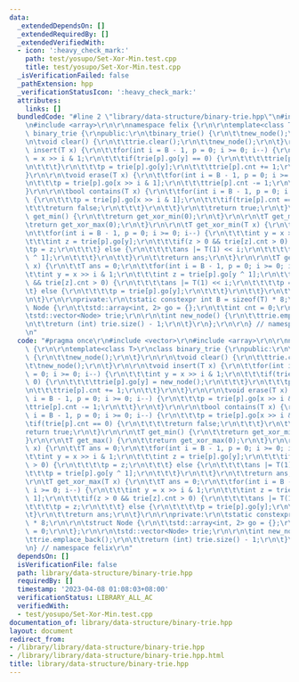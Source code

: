 ```yaml
---
data:
  _extendedDependsOn: []
  _extendedRequiredBy: []
  _extendedVerifiedWith:
  - icon: ':heavy_check_mark:'
    path: test/yosupo/Set-Xor-Min.test.cpp
    title: test/yosupo/Set-Xor-Min.test.cpp
  _isVerificationFailed: false
  _pathExtension: hpp
  _verificationStatusIcon: ':heavy_check_mark:'
  attributes:
    links: []
  bundledCode: "#line 2 \"library/data-structure/binary-trie.hpp\"\n#include <vector>\r\
    \n#include <array>\r\n\r\nnamespace felix {\r\n\r\ntemplate<class T>\r\nclass\
    \ binary_trie {\r\npublic:\r\n\tbinary_trie() {\r\n\t\tnew_node();\r\n\t}\r\n\r\
    \n\tvoid clear() {\r\n\t\ttrie.clear();\r\n\t\tnew_node();\r\n\t}\r\n\r\n\tvoid\
    \ insert(T x) {\r\n\t\tfor(int i = B - 1, p = 0; i >= 0; i--) {\r\n\t\t\tint y\
    \ = x >> i & 1;\r\n\t\t\tif(trie[p].go[y] == 0) {\r\n\t\t\t\ttrie[p].go[y] = new_node();\r\
    \n\t\t\t}\r\n\t\t\tp = trie[p].go[y];\r\n\t\t\ttrie[p].cnt += 1;\r\n\t\t}\r\n\t\
    }\r\n\r\n\tvoid erase(T x) {\r\n\t\tfor(int i = B - 1, p = 0; i >= 0; i--) {\r\
    \n\t\t\tp = trie[p].go[x >> i & 1];\r\n\t\t\ttrie[p].cnt -= 1;\r\n\t\t}\r\n\t\
    }\r\n\r\n\tbool contains(T x) {\r\n\t\tfor(int i = B - 1, p = 0; i >= 0; i--)\
    \ {\r\n\t\t\tp = trie[p].go[x >> i & 1];\r\n\t\t\tif(trie[p].cnt == 0) {\r\n\t\
    \t\t\treturn false;\r\n\t\t\t}\r\n\t\t}\r\n\t\treturn true;\r\n\t}\r\n\r\n\tT\
    \ get_min() {\r\n\t\treturn get_xor_min(0);\r\n\t}\r\n\r\n\tT get_max() {\r\n\t\
    \treturn get_xor_max(0);\r\n\t}\r\n\r\n\tT get_xor_min(T x) {\r\n\t\tT ans = 0;\r\
    \n\t\tfor(int i = B - 1, p = 0; i >= 0; i--) {\r\n\t\t\tint y = x >> i & 1;\r\n\
    \t\t\tint z = trie[p].go[y];\r\n\t\t\tif(z > 0 && trie[z].cnt > 0) {\r\n\t\t\t\
    \tp = z;\r\n\t\t\t} else {\r\n\t\t\t\tans |= T(1) << i;\r\n\t\t\t\tp = trie[p].go[y\
    \ ^ 1];\r\n\t\t\t}\r\n\t\t}\r\n\t\treturn ans;\r\n\t}\r\n\r\n\tT get_xor_max(T\
    \ x) {\r\n\t\tT ans = 0;\r\n\t\tfor(int i = B - 1, p = 0; i >= 0; i--) {\r\n\t\
    \t\tint y = x >> i & 1;\r\n\t\t\tint z = trie[p].go[y ^ 1];\r\n\t\t\tif(z > 0\
    \ && trie[z].cnt > 0) {\r\n\t\t\t\tans |= T(1) << i;\r\n\t\t\t\tp = z;\r\n\t\t\
    \t} else {\r\n\t\t\t\tp = trie[p].go[y];\r\n\t\t\t}\r\n\t\t}\r\n\t\treturn ans;\r\
    \n\t}\r\n\r\nprivate:\r\n\tstatic constexpr int B = sizeof(T) * 8;\r\n\r\n\tstruct\
    \ Node {\r\n\t\tstd::array<int, 2> go = {};\r\n\t\tint cnt = 0;\r\n\t};\r\n\r\n\
    \tstd::vector<Node> trie;\r\n\r\n\tint new_node() {\r\n\t\ttrie.emplace_back();\r\
    \n\t\treturn (int) trie.size() - 1;\r\n\t}\r\n};\r\n\r\n} // namespace felix\r\
    \n"
  code: "#pragma once\r\n#include <vector>\r\n#include <array>\r\n\r\nnamespace felix\
    \ {\r\n\r\ntemplate<class T>\r\nclass binary_trie {\r\npublic:\r\n\tbinary_trie()\
    \ {\r\n\t\tnew_node();\r\n\t}\r\n\r\n\tvoid clear() {\r\n\t\ttrie.clear();\r\n\
    \t\tnew_node();\r\n\t}\r\n\r\n\tvoid insert(T x) {\r\n\t\tfor(int i = B - 1, p\
    \ = 0; i >= 0; i--) {\r\n\t\t\tint y = x >> i & 1;\r\n\t\t\tif(trie[p].go[y] ==\
    \ 0) {\r\n\t\t\t\ttrie[p].go[y] = new_node();\r\n\t\t\t}\r\n\t\t\tp = trie[p].go[y];\r\
    \n\t\t\ttrie[p].cnt += 1;\r\n\t\t}\r\n\t}\r\n\r\n\tvoid erase(T x) {\r\n\t\tfor(int\
    \ i = B - 1, p = 0; i >= 0; i--) {\r\n\t\t\tp = trie[p].go[x >> i & 1];\r\n\t\t\
    \ttrie[p].cnt -= 1;\r\n\t\t}\r\n\t}\r\n\r\n\tbool contains(T x) {\r\n\t\tfor(int\
    \ i = B - 1, p = 0; i >= 0; i--) {\r\n\t\t\tp = trie[p].go[x >> i & 1];\r\n\t\t\
    \tif(trie[p].cnt == 0) {\r\n\t\t\t\treturn false;\r\n\t\t\t}\r\n\t\t}\r\n\t\t\
    return true;\r\n\t}\r\n\r\n\tT get_min() {\r\n\t\treturn get_xor_min(0);\r\n\t\
    }\r\n\r\n\tT get_max() {\r\n\t\treturn get_xor_max(0);\r\n\t}\r\n\r\n\tT get_xor_min(T\
    \ x) {\r\n\t\tT ans = 0;\r\n\t\tfor(int i = B - 1, p = 0; i >= 0; i--) {\r\n\t\
    \t\tint y = x >> i & 1;\r\n\t\t\tint z = trie[p].go[y];\r\n\t\t\tif(z > 0 && trie[z].cnt\
    \ > 0) {\r\n\t\t\t\tp = z;\r\n\t\t\t} else {\r\n\t\t\t\tans |= T(1) << i;\r\n\t\
    \t\t\tp = trie[p].go[y ^ 1];\r\n\t\t\t}\r\n\t\t}\r\n\t\treturn ans;\r\n\t}\r\n\
    \r\n\tT get_xor_max(T x) {\r\n\t\tT ans = 0;\r\n\t\tfor(int i = B - 1, p = 0;\
    \ i >= 0; i--) {\r\n\t\t\tint y = x >> i & 1;\r\n\t\t\tint z = trie[p].go[y ^\
    \ 1];\r\n\t\t\tif(z > 0 && trie[z].cnt > 0) {\r\n\t\t\t\tans |= T(1) << i;\r\n\
    \t\t\t\tp = z;\r\n\t\t\t} else {\r\n\t\t\t\tp = trie[p].go[y];\r\n\t\t\t}\r\n\t\
    \t}\r\n\t\treturn ans;\r\n\t}\r\n\r\nprivate:\r\n\tstatic constexpr int B = sizeof(T)\
    \ * 8;\r\n\r\n\tstruct Node {\r\n\t\tstd::array<int, 2> go = {};\r\n\t\tint cnt\
    \ = 0;\r\n\t};\r\n\r\n\tstd::vector<Node> trie;\r\n\r\n\tint new_node() {\r\n\t\
    \ttrie.emplace_back();\r\n\t\treturn (int) trie.size() - 1;\r\n\t}\r\n};\r\n\r\
    \n} // namespace felix\r\n"
  dependsOn: []
  isVerificationFile: false
  path: library/data-structure/binary-trie.hpp
  requiredBy: []
  timestamp: '2023-04-08 01:08:03+08:00'
  verificationStatus: LIBRARY_ALL_AC
  verifiedWith:
  - test/yosupo/Set-Xor-Min.test.cpp
documentation_of: library/data-structure/binary-trie.hpp
layout: document
redirect_from:
- /library/library/data-structure/binary-trie.hpp
- /library/library/data-structure/binary-trie.hpp.html
title: library/data-structure/binary-trie.hpp
---
```

